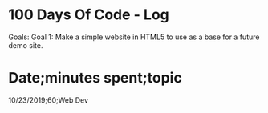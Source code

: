 # 100 Days Of Code - Log
Goals:
Goal 1: Make a simple website in HTML5 to use as a base for a future demo site.

Date;minutes spent;topic
===========================
10/23/2019;60;Web Dev

